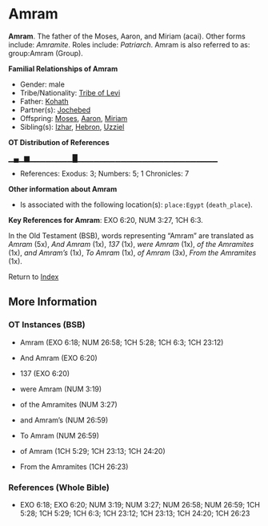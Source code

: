 # Amram
**Amram**. 
The father of the Moses, Aaron, and Miriam (acai). 
Other forms include: 
*Amramite*. 
Roles include: 
_Patriarch_. 
Amram is also referred to as: 
group:Amram (Group). 




**Familial Relationships of Amram**


* Gender: male
* Tribe/Nationality: [Tribe of Levi](../../../groups/md/acai/Levi.md)
* Father: [Kohath](Kohath.md)
* Partner(s): [Jochebed](Jochebed.md)
* Offspring: [Moses](Moses.md), [Aaron](Aaron.md), [Miriam](Miriam.md)
* Sibling(s): [Izhar](Izhar.md), [Hebron](Hebron.md), [Uzziel](Uzziel.md)


**OT Distribution of References**

▁▄▁▆▁▁▁▁▁▁▁▁█▁▁▁▁▁▁▁▁▁▁▁▁▁▁▁▁▁▁▁▁▁▁▁▁▁▁
* References: Exodus: 3; Numbers: 5; 1 Chronicles: 7





**Other information about Amram**


* Is associated with the following location(s): 
`place:Egypt` (`death_place`). 


**Key References for Amram**: 
EXO 6:20, NUM 3:27, 1CH 6:3. 


In the Old Testament (BSB), words representing “Amram” are translated as 
*Amram* (5x), *And Amram* (1x), *137* (1x), *were Amram* (1x), *of the Amramites* (1x), *and Amram’s* (1x), *To Amram* (1x), *of Amram* (3x), *From the Amramites* (1x). 




Return to [Index](00-Index.md)

## More Information

### OT Instances (BSB)

* Amram (EXO 6:18; NUM 26:58; 1CH 5:28; 1CH 6:3; 1CH 23:12)

* And Amram (EXO 6:20)

* 137 (EXO 6:20)

* were Amram (NUM 3:19)

* of the Amramites (NUM 3:27)

* and Amram’s (NUM 26:59)

* To Amram (NUM 26:59)

* of Amram (1CH 5:29; 1CH 23:13; 1CH 24:20)

* From the Amramites (1CH 26:23)



### References (Whole Bible)

* EXO 6:18; EXO 6:20; NUM 3:19; NUM 3:27; NUM 26:58; NUM 26:59; 1CH 5:28; 1CH 5:29; 1CH 6:3; 1CH 23:12; 1CH 23:13; 1CH 24:20; 1CH 26:23



